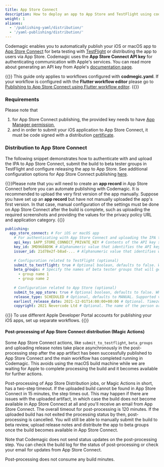 ```yaml
---
title: App Store Connect
description: How to deploy an app to App Store and TestFlight using codemagic.yaml
weight: 1
aliases: 
  - '/publishing-yaml/distribution/' 
  - '/yaml-publishing/distribution/'
---
```



Codemagic enables you to automatically publish your iOS or macOS app to [App Store Connect](https://appstoreconnect.apple.com/) for beta testing with [TestFlight](https://developer.apple.com/testflight/) or distributing the app to users via App Store. Codemagic uses the **App Store Connect API key** for authenticating communication with Apple's services. You can read more about generating an API key from Apple's [documentation page](https://developer.apple.com/documentation/appstoreconnectapi/creating_api_keys_for_app_store_connect_api).

{{<notebox>}}
This guide only applies to workflows configured with **codmegic.yaml**. If your workflow is configured with the **Flutter workflow editor** please go to [Publishing to App Store Connect using Flutter workflow editor](../publishing/publishing-to-app-store).
{{</notebox>}}

### Requirements

Please note that

1. for App Store Connect publishing, the provided key needs to have [App Manager permission](https://help.apple.com/app-store-connect/#/deve5f9a89d7),
2. and in order to submit your iOS application to App Store Connect, it must be code signed with a distribution [certificate](https://developer.apple.com/support/certificates/).

### Distribution to App Store Connect

The following snippet demonstrates how to authenticate with and upload the IPA to App Store Connect, submit the build to beta tester groups in TestFlight and configure releasing the app to App Store. See additional configuration options for App Store Connect publishing [here](https://github.com/codemagic-ci-cd/cli-tools/blob/master/docs/app-store-connect/publish.md).

{{<notebox>}}Please note that you will need to create an **app record** in App Store Connect before you can automate publishing with Codemagic. It is recommended to upload the very first version of the app manually. Suppose you have set up an **app record** but have not manually uploaded the app's first version. In that case, manual configuration of the settings must be done on App Store Connect after the build is complete, such as uploading the required screenshots and providing the values for the privacy policy URL and application category. {{</notebox>}}


```yaml
publishing:
  app_store_connect: # For iOS or macOS app
    # For authenticating with App Store Connect and uploading the IPA to App Store Connect (required)
    api_key: $APP_STORE_CONNECT_PRIVATE_KEY # Contents of the API key saved as a secure environment variable
    key_id: 3MD9688D9K # Alphanumeric value that identifies the API key, can also reference environment variable such as $APP_STORE_CONNECT_KEY_IDENTIFIER
    issuer_id: 21d78e2f-b8ad-... # Alphanumeric value that identifies who created the API key, can also reference environment variable such as $APP_STORE_CONNECT_ISSUER_ID
    
    # Configuration related to TestFlight (optional)
    submit_to_testflight: true # Optional boolean, defaults to false. Whether or not to submit the uploaded build to TestFlight beta review. Required for distributing to beta groups. Note: This action is performed during post-processing.
    beta_groups: # Specify the names of beta tester groups that will get access to the build once it has passed beta review.
      - group name 1
      - group name 2
    
    # Configuration related to App Store (optional)
    submit_to_app_store: true # Optional boolean, defaults to false. Whether or not to submit the uploaded build to App Store review. Note: This action is performed during post-processing.
    release_type: SCHEDULED # Optional, defaults to MANUAL. Supported values: MANUAL, AFTER_APPROVAL or SCHEDULED
    earliest_release_date: 2021-12-01T14:00:00+00:00 # Optional. Timezone-aware ISO8601 timestamp with hour precision when scheduling the release. This can be only used when release type is set to SCHEDULED. It cannot be set to a date in the past.
    copyright: 2021 Nevercode Ltd # Optional. The name of the person or entity that owns the exclusive rights to your app, preceded by the year the rights were obtained.
```


{{<notebox>}}
To use different Apple Developer Portal accounts for publishing your iOS apps, set up separate workflows.
{{</notebox>}}

#### Post-processing of App Store Connect distribution (Magic Actions)

Some App Store Connect actions, like `submit_to_testflight`, `beta_groups` and uploading release notes take place asynchronously in the post-processing step after the app artifact has been successfully published to App Store Connect and the main workflow has completed running in Codemagic. This avoids using the macOS build machine while we are waiting for Apple to complete processing the build and it becomes available for further actions.

Post-processing of App Store Distribution jobs, or Magic Actions in short, has a two-step timeout. If the uploaded build cannot be found in App Store Connect in 15 minutes, the step times out. This may happen if there are issues with the uploaded artifact, in which case the build does not become available in App Store Connect at all and you'll receive an email from App Store Connect. The overall timeout for post-processing is 120 minutes. If the uploaded build has not exited the processing status by then, post-processing is cancelled. You will still be able to manually submit the build to beta review, upload release notes and distribute the app to beta groups once the build becomes available in App Store Connect.

Note that Codemagic does not send status updates on the post-processing step. You can check the build log for the status of post-processing or check your email for updates from App Store Connect.

Post-processing does not consume any build minutes.
